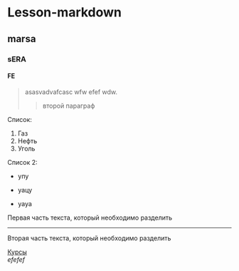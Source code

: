 Lesson-markdown
===============
marsa
------
### sERA
#### FE
>asasvadvafcasc wfw efef wdw.  
>>второй параграф

Список:
1.  Газ
2.  Нефть
3.  Уголь  

Список 2:
+ упу
* уацу
- уауа

Первая часть текста, который необходимо разделить  
***
Вторая часть текста, который необходимо разделить  

[Курсы](https://www.codecademy.com/users/flogger23/achievements "hint")  
*efefef*  
